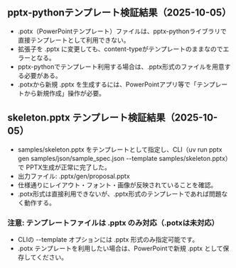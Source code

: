 ## pptx-pythonテンプレート検証結果（2025-10-05）

- .potx（PowerPointテンプレート）ファイルは、pptx-pythonライブラリで直接テンプレートとして利用できない。
- 拡張子を .pptx に変更しても、content-typeがテンプレートのままなのでエラーとなる。
- pptx-pythonでテンプレート利用する場合は、.pptx形式のファイルを用意する必要がある。
- .potxから新規 .pptx を生成するには、PowerPointアプリ等で「テンプレートから新規作成」操作が必要。

## skeleton.pptx テンプレート検証結果（2025-10-05）

- samples/skeleton.pptx をテンプレートとして指定し、CLI（uv run pptx gen samples/json/sample_spec.json --template samples/skeleton.pptx）で PPTX生成が正常に完了した。
- 出力ファイル: .pptx/gen/proposal.pptx
- 仕様通りにレイアウト・フォント・画像が反映されていることを確認。
- .potx形式は直接利用できないが、.pptx形式のテンプレートであれば問題なく動作する。

### 注意: テンプレートファイルは .pptx のみ対応（.potxは未対応）

- CLIの --template オプションには .pptx 形式のみ指定可能です。
- .potx テンプレートを利用したい場合は、PowerPointで新規 .pptx として保存してください。
